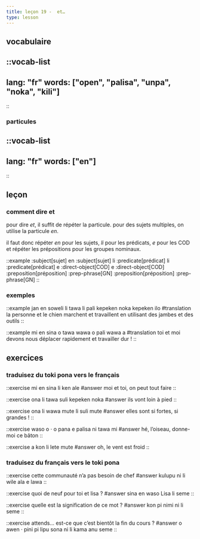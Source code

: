 ```yaml
---
title: leçon 19 -  et…
type: lesson
---
```

## vocabulaire
::vocab-list
---
lang: "fr"
words: ["open", "palisa", "unpa", "noka", "kili"]
---
::

### particules
::vocab-list
---
lang: "fr"
words: ["en"]
---
::

## leçon
### comment dire et

pour dire *et*, il suffit de répéter la particule. pour des sujets multiples, on utilise la particule *en*.

il faut donc répéter *en* pour les sujets, *li* pour les prédicats, *e* pour les COD et répéter les prépositions pour les groupes nominaux. 

::example
:subject[sujet] en :subject[sujet] li :predicate[prédicat] li :predicate[prédicat] e :direct-object[COD] e :direct-object[COD] :preposition[préposition] :prep-phrase[GN] :preposition[préposition] :prep-phrase[GN]
::

### exemples

::example
jan en soweli li tawa li pali kepeken noka kepeken ilo
#translation
la personne et le chien marchent et travaillent en utilisant des jambes et des outils
::

::example
mi en sina o tawa wawa o pali wawa a
#translation
toi et moi devons nous déplacer rapidement et travailler dur !
::

## exercices
### traduisez du toki pona vers le français
::exercise
mi en sina li ken ale
#answer
moi et toi, on peut tout faire
::

::exercise
ona li tawa suli kepeken noka
#answer
ils vont loin à pied
::

::exercise
ona li wawa mute li suli mute
#answer
elles sont si fortes, si grandes !
::

::exercise
waso o · o pana e palisa ni tawa mi
#answer
hé, l’oiseau, donne-moi ce bâton
::

::exercise
a kon li lete mute
#answer
oh, le vent est froid
::

### traduisez du français vers le toki pona
::exercise
cette communauté n’a pas besoin de chef
#answer
kulupu ni li wile ala e lawa
::

::exercise
quoi de neuf pour toi et lisa ?
#answer
sina en waso Lisa li seme
::

::exercise
quelle est la signification de ce mot ?
#answer
kon pi nimi ni li seme
::

::exercise
attends… est-ce que c’est bientôt la fin du cours ?
#answer
o awen · pini pi lipu sona ni li kama anu seme
::
